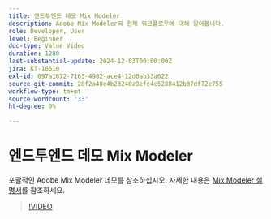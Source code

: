 ```yaml
---
title: 엔드투엔드 데모 Mix Modeler
description: Adobe Mix Modeler의 전체 워크플로우에 대해 알아봅니다.
role: Developer, User
level: Beginner
doc-type: Value Video
duration: 1280
last-substantial-update: 2024-12-03T00:00:00Z
jira: KT-16610
exl-id: 097a1672-7163-4982-ace4-12d0ab33a622
source-git-commit: 28f2a40e4b23240a9efc4c5288412b07df72c755
workflow-type: tm+mt
source-wordcount: '33'
ht-degree: 0%

---
```


# 엔드투엔드 데모 Mix Modeler

포괄적인 Adobe Mix Modeler 데모를 참조하십시오. 자세한 내용은 [Mix Modeler 설명서](https://experienceleague.adobe.com/en/docs/mix-modeler/using/overview)를 참조하세요.

>[!VIDEO](https://video.tv.adobe.com/v/3440794/?learn=on&enablevpops)
